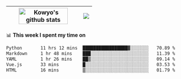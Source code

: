 | <a href="https://github.com/anuraghazra/github-readme-stats"><img width="85%" src="https://github-readme-stats.vercel.app/api?username=kowyo&show_icons=true&hide_border=true&theme=transparent" alt="Kowyo's github stats" /></a> | <a href="https://github.com/anuraghazra/github-readme-stats"><img align="center" src="https://github-readme-stats.vercel.app/api/top-langs/?username=kowyo&exclude_repo=Engineering-Competition-Robot,mobile-robot&hide=c,assembly,shaderlab,hlsl,mathematica,cmake&layout=compact&hide_border=true&theme=transparent" /></a> |
| ------------- | ------------- |

📊 **This week I spent my time on**
<!--START_SECTION:waka-->

```txt
Python       11 hrs 12 mins  █████████████████▓░░░░░░░   70.89 %
Markdown     1 hr 48 mins    ███░░░░░░░░░░░░░░░░░░░░░░   11.39 %
YAML         1 hr 26 mins    ██▒░░░░░░░░░░░░░░░░░░░░░░   09.14 %
Vue.js       33 mins         █░░░░░░░░░░░░░░░░░░░░░░░░   03.53 %
HTML         16 mins         ▒░░░░░░░░░░░░░░░░░░░░░░░░   01.79 %
```

<!--END_SECTION:waka-->

